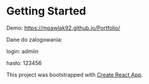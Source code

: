 # Getting Started

Demo: https://mpawlak92.github.io/Portfolio/

Dane do zalogowania:

login: admiin

hasło: 123456

This project was bootstrapped with [Create React App](https://github.com/facebook/create-react-app).
